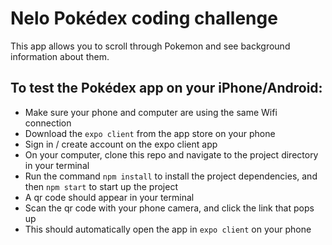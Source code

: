 # Nelo Pokédex coding challenge

This app allows you to scroll through Pokemon and see background information about them.

## To test the Pokédex app on your iPhone/Android:

- Make sure your phone and computer are using the same Wifi connection
- Download the `expo client` from the app store on your phone
- Sign in / create account on the expo client app
- On your computer, clone this repo and navigate to the project directory in your terminal
- Run the command `npm install` to install the project dependencies, and then `npm start` to start up the project
- A qr code should appear in your terminal
- Scan the qr code with your phone camera, and click the link that pops up
- This should automatically open the app in `expo client` on your phone
